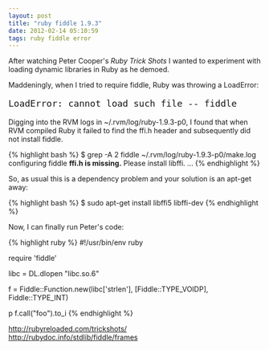 ```yaml
---
layout: post
title: "ruby fiddle 1.9.3"
date: 2012-02-14 05:10:59
tags: ruby fiddle error
---
```


</p>
After watching Peter Cooper's <i>Ruby Trick Shots</i> I wanted to experiment with loading dynamic libraries in Ruby as he demoed. 
</p>

<p>
Maddeningly, when I tried to require <span class="mono">fiddle</span>, Ruby was throwing a LoadError:

<pre style="font-size:18px;">
LoadError: cannot load such file -- fiddle
</pre>
</p>

<p>
Digging into the RVM logs in ~/.rvm/log/ruby-1.9.3-p0, I found that when RVM compiled Ruby it failed to find the <span class="mono">ffi.h</span> header and subsequently did not install fiddle.

{% highlight bash %}
$ grep -A 2 fiddle ~/.rvm/log/ruby-1.9.3-p0/make.log 
configuring fiddle
<b>ffi.h is missing.</b> Please install libffi.
...
{% endhighlight %}
</p>

<p>
So, as usual this is a dependency problem and your solution is an apt-get away:

{% highlight bash %}
$ sudo apt-get install libffi5 libffi-dev
{% endhighlight %}
</p>

<p>

Now, I can finally run Peter's code:

{% highlight ruby %}
#!/usr/bin/env ruby

require 'fiddle'

libc = DL.dlopen "libc.so.6"

f = Fiddle::Function.new(libc['strlen'],
                         [Fiddle::TYPE_VOIDP],
                         Fiddle::TYPE_INT)

p f.call("foo").to_i
{% endhighlight %}
</p>

<p>
<a href="http://rubyreloaded.com/trickshots/">http://rubyreloaded.com/trickshots/</a> <br />
<a href="http://rubydoc.info/stdlib/fiddle/frames">http://rubydoc.info/stdlib/fiddle/frames</a><p>
